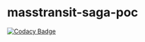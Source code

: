 # masstransit-saga-poc

[![Codacy Badge](https://api.codacy.com/project/badge/Grade/4bf03cce525c42f6b0a1c21ccc22be20)](https://app.codacy.com/manual/dev.midi/masstransit-saga-poc?utm_source=github.com&utm_medium=referral&utm_content=midicine/masstransit-saga-poc&utm_campaign=Badge_Grade_Settings)